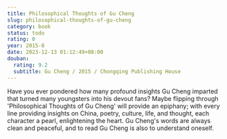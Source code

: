 ```yaml
---
title: Philosophical Thoughts of Gu Cheng
slug: philosophical-thoughts-of-gu-cheng
category: book
status: todo
rating: 0
year: 2015-8
date: 2023-12-13 01:12:49+08:00
douban:
  rating: 9.2
  subtitle: Gu Cheng / 2015 / Chongqing Publishing House
---
```


Have you ever pondered how many profound insights Gu Cheng imparted that turned many youngsters into his devout fans? Maybe flipping through 'Philosophical Thoughts of Gu Cheng' will provide an epiphany; with every line providing insights on China, poetry, culture, life, and thought, each character a pearl, enlightening the heart. Gu Cheng's words are always clean and peaceful, and to read Gu Cheng is also to understand oneself.
